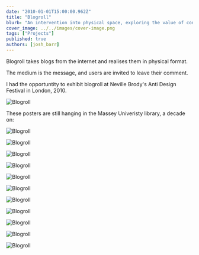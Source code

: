 ```yaml
---
date: "2010-01-01T15:00:00.962Z"
title: "Blogroll"
blurb: "An intervention into physical space, exploring the value of content on the internet"
cover_image: ../../images/cover-image.png
tags: ["Projects"]
published: true
authors: [josh_barr]
---
```


Blogroll takes blogs from the internet and realises them in physical format.

The medium is the message, and users are invited to leave their comment.

I had the opportuntity to exhibit blogroll at Neville Brody's Anti Design Festival in London, 2010.

![Blogroll](/images/articles/blogroll1.jpg)

These posters are still hanging in the Massey Univeristy library, a decade on:

![Blogroll](/images/articles/blogroll0.jpg)

![Blogroll](/images/articles/blogroll2.jpg)

![Blogroll](/images/articles/blogroll3.jpg)

![Blogroll](/images/articles/blogroll4.jpg)

![Blogroll](/images/articles/blogroll5.jpg)

![Blogroll](/images/articles/blogroll6.jpg)

![Blogroll](/images/articles/blogroll7.jpg)

![Blogroll](/images/articles/blogroll8.jpg)

![Blogroll](/images/articles/blogroll9.jpg)

![Blogroll](/images/articles/blogroll10.jpg)

![Blogroll](/images/articles/blogroll11.jpg)
